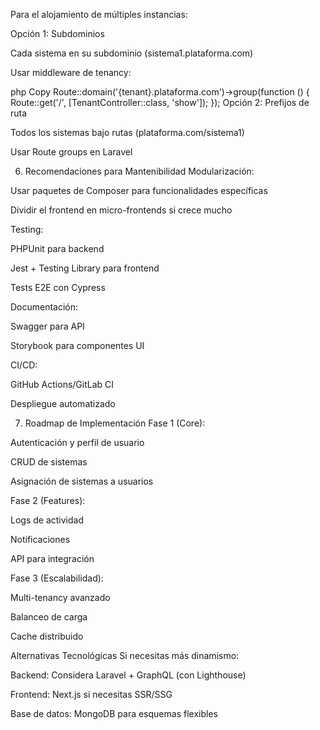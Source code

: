 Para el alojamiento de múltiples instancias:

Opción 1: Subdominios

Cada sistema en su subdominio (sistema1.plataforma.com)

Usar middleware de tenancy:

php
Copy
Route::domain('{tenant}.plataforma.com')->group(function () {
    Route::get('/', [TenantController::class, 'show']);
});
Opción 2: Prefijos de ruta

Todos los sistemas bajo rutas (plataforma.com/sistema1)

Usar Route groups en Laravel

6. Recomendaciones para Mantenibilidad
Modularización:

Usar paquetes de Composer para funcionalidades específicas

Dividir el frontend en micro-frontends si crece mucho

Testing:

PHPUnit para backend

Jest + Testing Library para frontend

Tests E2E con Cypress

Documentación:

Swagger para API

Storybook para componentes UI

CI/CD:

GitHub Actions/GitLab CI

Despliegue automatizado

7. Roadmap de Implementación
Fase 1 (Core):

Autenticación y perfil de usuario

CRUD de sistemas

Asignación de sistemas a usuarios

Fase 2 (Features):

Logs de actividad

Notificaciones

API para integración

Fase 3 (Escalabilidad):

Multi-tenancy avanzado

Balanceo de carga

Cache distribuido

Alternativas Tecnológicas
Si necesitas más dinamismo:

Backend: Considera Laravel + GraphQL (con Lighthouse)

Frontend: Next.js si necesitas SSR/SSG

Base de datos: MongoDB para esquemas flexibles